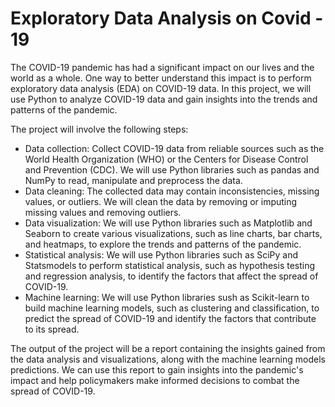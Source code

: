 # Exploratory Data Analysis on Covid - 19 

The COVID-19 pandemic has had a significant impact on our lives and the world as a whole. One way to better understand this impact is to perform exploratory data analysis (EDA) on COVID-19 data. In this project, we will use Python to analyze COVID-19 data and gain insights into the trends and patterns of the pandemic.

The project will involve the following steps: 

- Data collection: Collect COVID-19 data from reliable sources such as the World Health Organization (WHO) or the Centers for Disease Control and Prevention (CDC). We will use Python libraries such as pandas and NumPy to read, manipulate and preprocess the data. 
- Data cleaning: The collected data may contain inconsistencies, missing values, or outliers. We will clean the data by removing or imputing missing values and removing outliers.
- Data visualization: We will use Python libraries such as Matplotlib and Seaborn to create various visualizations, such as line charts, bar charts, and heatmaps, to explore the trends and patterns of the pandemic. 
- Statistical analysis: We will use Python libraries such as SciPy and Statsmodels to perform statistical analysis, such as hypothesis testing and regression analysis, to identify the factors that affect the spread of COVID-19. 
- Machine learning: We will use Python libraries sush as Scikit-learn to build machine learning models, such as clustering and classification, to predict the spread of COVID-19 and identify the factors that contribute to its spread. 

The output of the project will be a report containing the insights gained from the data analysis and visualizations, along with the machine learning models predictions. We can use this report to gain insights into the pandemic's impact and help policymakers make informed decisions to combat the spread of COVID-19.
